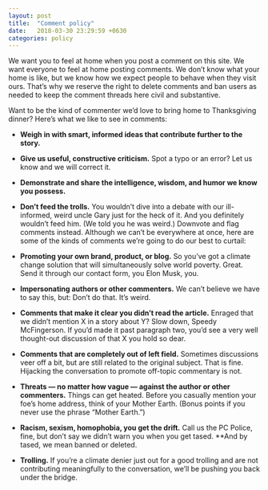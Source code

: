 ```yaml
---
layout: post
title:  "Comment policy"
date:   2018-03-30 23:29:59 +0630
categories: policy
---
```

We want you to feel at home when you post a comment on this site. We want everyone to feel at home posting comments. We don’t know what your home is like, but we know how we expect people to behave when they visit ours. That’s why we reserve the right to delete comments and ban users as needed to keep the comment threads here civil and substantive.

Want to be the kind of commenter we’d love to bring home to Thanksgiving dinner? Here’s what we like to see in comments:

- <b>Weigh in with smart, informed ideas that contribute further to the story.</b>

- <b>Give us useful, constructive criticism.</b> Spot a typo or an error? Let us know and we will correct it.

- <b>Demonstrate and share the intelligence, wisdom, and humor we know you possess.</b>

- <b>Don’t feed the trolls.</b> You wouldn’t dive into a debate with our ill-informed, weird uncle Gary just for the heck of it. And you definitely wouldn’t feed him. (We told you he was weird.) Downvote and flag comments instead.
Although we can’t be everywhere at once, here are some of the kinds of comments we’re going to do our best to curtail:

- <b>Promoting your own brand, product, or blog.</b> So you’ve got a climate change solution that will simultaneously solve world poverty. Great. Send it through our contact form, you Elon Musk, you.

- <b>Impersonating authors or other commenters.</b> We can’t believe we have to say this, but: Don’t do that. It’s weird.

- <b>Comments that make it clear you didn’t read the article.</b> Enraged that we didn’t mention X in a story about Y? Slow down, Speedy McFingerson. If you’d made it past paragraph two, you’d see a very well thought-out discussion of that X you hold so dear.

- <b>Comments that are completely out of left field.</b> Sometimes discussions veer off a bit, but are still related to the original subject. That is fine. Hijacking the conversation to promote off-topic commentary is not.

- <b>Threats — no matter how vague — against the author or other commenters.</b> Things can get heated. Before you casually mention your foe’s home address, think of your Mother Earth. (Bonus points if you never use the phrase “Mother Earth.”)

- <b>Racism, sexism, homophobia, you get the drift.</b> Call us the PC Police, fine, but don’t say we didn’t warn you when you get tased. **And by tased, we mean banned or deleted.

- <b>Trolling.</b> If you’re a climate denier just out for a good trolling and are not contributing meaningfully to the conversation, we’ll be pushing you back under the bridge.